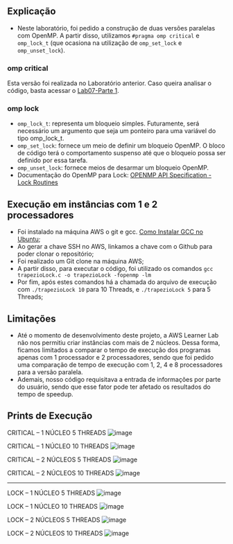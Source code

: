 ## Explicação 
- Neste laboratório, foi pedido a construção de duas versões paralelas com OpenMP. A partir disso, utilizamos `#pragma omp critical` e `omp_lock_t` (que ocasiona na utilização de `omp_set_lock` e `omp_unset_lock`).
### omp critical
Esta versão foi realizada no Laboratório anterior. Caso queira analisar o código, basta acessar o [Lab07-Parte 1](https://github.com/claudia1402/LabComputacaoParalela-GrupoJujutsuCodigo/tree/main/Lab07-Parte%201).
### omp lock
- `omp_lock_t`: representa um bloqueio simples. Futuramente, será necessário um argumento que seja um ponteiro para uma variável do tipo omp_lock_t.
- `omp_set_lock`: fornece um meio de definir um bloqueio OpenMP. O bloco de código terá o comportamento suspenso até que o bloqueio possa ser definido por essa tarefa.
- `omp_unset_lock`: fornece meios de desarmar um bloqueio OpenMP.
- Documentação do OpenMP para Lock: [OPENMP API Specification - Lock Routines](https://www.openmp.org/spec-html/5.0/openmpse31.html)


## Execução em instâncias com 1 e 2 processadores
- Foi instalado na máquina AWS o git e gcc. [Como Instalar GCC no Ubuntu](https://linuxize.com/post/how-to-install-gcc-compiler-on-ubuntu-18-04/);
- Ao gerar a chave SSH no AWS, linkamos a chave com o Github para poder clonar o repositório;
- Foi realizado um Git clone na máquina AWS;
- A partir disso, para executar o código, foi utilizado os comandos `gcc trapezioLock.c -o trapezioLock -fopenmp -lm`
- Por fim, após estes comandos há a chamada do arquivo de execução com `./trapezioLock 10` para 10 Threads, e `./trapezioLock 5` para 5 Threads;

## Limitações
- Até o momento de desenvolvimento deste projeto, a AWS Learner Lab não nos permitiu criar instâncias com mais de 2 núcleos. Dessa forma, ficamos limitados a comparar o tempo de execução dos programas apenas com 1 processador e 2 processadores, sendo que foi pedido uma comparação de tempo de execução com 1, 2, 4  e 8 processadores para a versão paralela.
- Ademais, nosso código requisitava a entrada de informações por parte do usuário, sendo que esse fator pode ter afetado os resultados do tempo de speedup. 

## Prints de Execução

CRITICAL – 1 NÚCLEO 5 THREADS
 ![image](https://user-images.githubusercontent.com/74517849/200223969-f5c847e9-97c8-4a67-9282-d55b072d447d.png)

CRITICAL – 1 NÚCLEO 10 THREADS
 ![image](https://user-images.githubusercontent.com/74517849/200223991-5a41e4a6-f022-4160-9ff7-9c11214239fa.png)

CRITICAL – 2 NÚCLEOS 5 THREADS
 ![image](https://user-images.githubusercontent.com/74517849/200223846-19549d38-f0fd-46bd-bc4c-0e8f1f8e5924.png)

CRITICAL – 2 NÚCLEOS 10 THREADS
![image](https://user-images.githubusercontent.com/74517849/200223929-635beabf-e7bf-4509-98ca-d056e03cb6ea.png)

___

LOCK – 1 NÚCLEO 5 THREADS
 ![image](https://user-images.githubusercontent.com/74517849/200224080-3e3b37fd-b074-4f53-869e-3297381129f7.png)

LOCK – 1 NÚCLEO 10 THREADS
 ![image](https://user-images.githubusercontent.com/74517849/200224090-23bf133f-03fd-4c12-a9ea-dc367e21721b.png)

LOCK – 2 NÚCLEOS 5 THREADS
 ![image](https://user-images.githubusercontent.com/74517849/200224060-b8ed3b00-e39f-4b36-8a82-acc1f7c38bd1.png)

LOCK – 2 NÚCLEOS 10 THREADS
 ![image](https://user-images.githubusercontent.com/74517849/200224066-edbacdd8-0da7-41b0-9911-c87e10326375.png)




